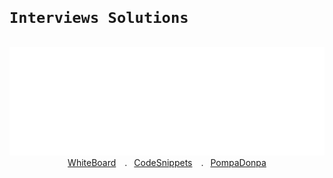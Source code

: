 <code>
    <h1>Interviews Solutions</h1>
</code>



<!-- [WhiteBoard](../README.md)
[CodeSnippets](https://github.com/PompaDonpa/CodeSnippets) -->


<div align="center">
    <img src="../Assets/interviews/carbon.svg" style="width:600px"/>
</div> 

<div align="center">
    <a href="https://github.com/PompaDonpa/WhiteBoard">WhiteBoard</a>&emsp;.&ensp;
    <a href="https://github.com/PompaDonpa/CodeSnippets">CodeSnippets</a>&emsp;.&ensp;
    <a href="https://github.com/PompaDonpa/">PompaDonpa</a>
</div> 

